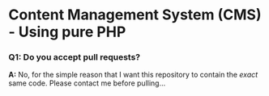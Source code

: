# Content Management System (CMS) - Using pure PHP

### Q1: Do you accept pull requests?
**A:** No, for the simple reason that I want this repository to contain the _exact_ same code.
Please contact me before pulling...